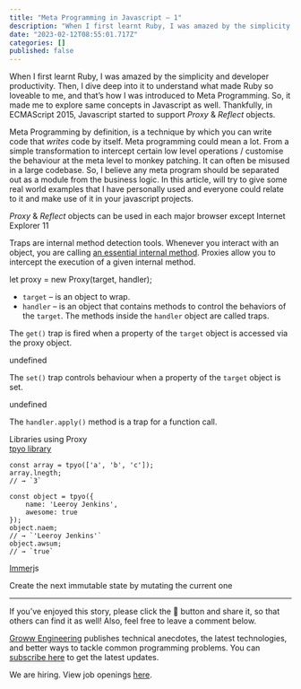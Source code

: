 ```yaml
---
title: "Meta Programming in Javascript — 1"
description: "When I first learnt Ruby, I was amazed by the simplicity and developer productivity. Then, I dive deep into it to understand what made Ruby…"
date: "2023-02-12T08:55:01.717Z"
categories: []
published: false
---
```


  

When I first learnt Ruby, I was amazed by the simplicity and developer productivity. Then, I dive deep into it to understand what made Ruby so loveable to me, and that’s how I was introduced to Meta Programming. So, it made me to explore same concepts in Javascript as well. Thankfully, in ECMAScript 2015, Javascript started to support _Proxy_ & _Reflect_ objects.

Meta Programming by definition, is a technique by which you can write code that _writes_ code by itself. Meta programming could mean a lot. From a simple transformation to intercept certain low level operations / customise the behaviour at the meta level to monkey patching. It can often be misused in a large codebase. So, I believe any meta program should be separated out as a module from the business logic. In this article, will try to give some real world examples that I have personally used and everyone could relate to it and make use of it in your javascript projects.

_Proxy_ & _Reflect_ objects can be used in each major browser except Internet Explorer 11

Traps are internal method detection tools. Whenever you interact with an object, you are calling [an essential internal method](https://www.ecma-international.org/ecma-262/10.0/index.html#sec-invariants-of-the-essential-internal-methods). Proxies allow you to intercept the execution of a given internal method.

  

  

let proxy = new Proxy(target, handler);

  

-   `target` – is an object to wrap.
-   `handler` – is an object that contains methods to control the behaviors of the `target`. The methods inside the `handler` object are called traps.

  

The `get()` trap is fired when a property of the `target` object is accessed via the proxy object.

undefined

The `set()` trap controls behaviour when a property of the `target` object is set.

undefined

  

  

The `handler.apply()` method is a trap for a function call.

  

  

Libraries using Proxy  
[tpyo library](https://github.com/mathiasbynens/tpyo)

```
const array = tpyo(['a', 'b', 'c']);
array.lnegth;
// → `3`

const object = tpyo({
	name: 'Leeroy Jenkins',
	awesome: true
});
object.naem;
// → `'Leeroy Jenkins'`
object.awsum;
// → `true`
```

[Immerj](https://github.com/immerjs/immer)s

Create the next immutable state by mutating the current one

  

  

  

---

If you’ve enjoyed this story, please click the 👏 button and share it, so that others can find it as well! Also, feel free to leave a comment below.

[Groww Engineering](http://tech.groww.in/) publishes technical anecdotes, the latest technologies, and better ways to tackle common programming problems. You can [subscribe here](https://medium.com/groww-engineering) to get the latest updates.

We are hiring. View job openings [here](https://groww.in/careers).
